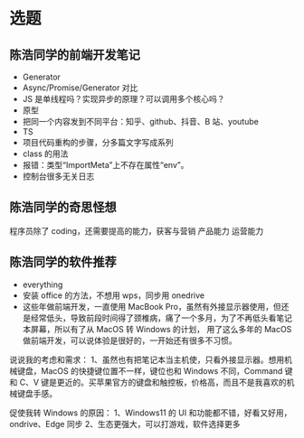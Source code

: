 # 选题

## 陈浩同学的前端开发笔记

- Generator
- Async/Promise/Generator 对比
- JS 是单线程吗？实现异步的原理？可以调用多个核心吗？
- 原型
- 把同一个内容发到不同平台：知乎、github、抖音、B 站、youtube
- TS
- 项目代码重构的步骤，分多篇文字写成系列
- class 的用法
- 报错：类型“ImportMeta”上不存在属性“env”。
- 控制台很多无关日志

## 陈浩同学的奇思怪想

程序员除了 coding，还需要提高的能力，获客与营销
产品能力
运营能力

## 陈浩同学的软件推荐

- everything
- 安装 office 的方法，不想用 wps，同步用 onedrive
- 这些年做前端开发，一直使用 MacBook Pro，虽然有外接显示器使用，但还是经常低头，导致前段时间得了颈椎病，痛了一个多月，为了不再低头看笔记本屏幕，所以有了从 MacOS 转 Windows 的计划，
  用了这么多年的 MacOS 做前端开发，可以说体验是很好的，一开始还有很多不习惯。

说说我的考虑和需求：
1、虽然也有把笔记本当主机使，只看外接显示器。想用机械键盘，MacOS 的快捷键位置不一样，键位也和 Windows 不同，Command 键和 C、V 键是更近的。买苹果官方的键盘和触控板，价格高，而且不是我喜欢的机械键盘手感。

促使我转 Windows 的原因：
1、Windows11 的 UI 和功能都不错，好看又好用，ondrive、Edge 同步
2、生态更强大，可以打游戏，软件选择更多

